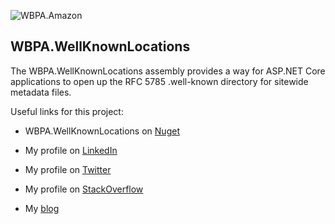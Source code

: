 ![WBPA.Amazon](https://nblcdn.net/themes/weubphoria.dk/nuget/wbpa-rfc-5785.png)

WBPA.WellKnownLocations
----------------
The WBPA.WellKnownLocations assembly provides a way for ASP.NET Core applications to open up the RFC 5785 .well-known directory for sitewide metadata files.

Useful links for this project:

* WBPA.WellKnownLocations on [Nuget](https://www.nuget.org/packages/WBPA.WellKnownLocations/)

* My profile on [LinkedIn](http://dk.linkedin.com/in/gimlichael)
* My profile on [Twitter](https://twitter.com/gimlichael)
* My profile on [StackOverflow](http://stackoverflow.com/users/175073/michael-mortensen)
* My [blog](http://www.cuemon.net/blog/)
